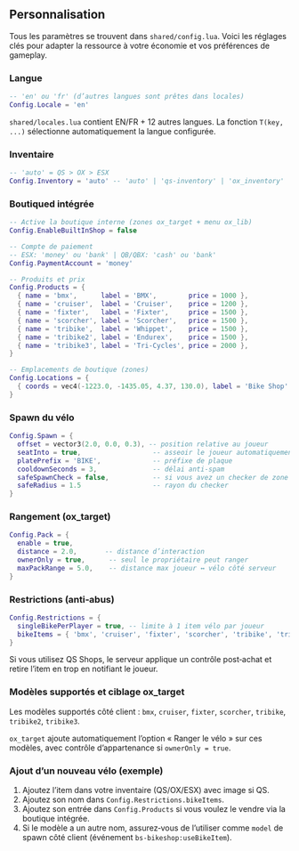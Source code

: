 ## Personnalisation

Tous les paramètres se trouvent dans `shared/config.lua`. Voici les réglages clés pour adapter la ressource à votre économie et vos préférences de gameplay.

### Langue
```lua
-- 'en' ou 'fr' (d’autres langues sont prêtes dans locales)
Config.Locale = 'en'
```

`shared/locales.lua` contient EN/FR + 12 autres langues. La fonction `T(key, ...)` sélectionne automatiquement la langue configurée.

### Inventaire
```lua
-- 'auto' = QS > OX > ESX
Config.Inventory = 'auto' -- 'auto' | 'qs-inventory' | 'ox_inventory' | 'esx'
```

### Boutiqued intégrée
```lua
-- Active la boutique interne (zones ox_target + menu ox_lib)
Config.EnableBuiltInShop = false

-- Compte de paiement
-- ESX: 'money' ou 'bank' | QB/QBX: 'cash' ou 'bank'
Config.PaymentAccount = 'money'

-- Produits et prix
Config.Products = {
  { name = 'bmx',      label = 'BMX',        price = 1000 },
  { name = 'cruiser',  label = 'Cruiser',    price = 1200 },
  { name = 'fixter',   label = 'Fixter',     price = 1500 },
  { name = 'scorcher', label = 'Scorcher',   price = 1500 },
  { name = 'tribike',  label = 'Whippet',    price = 1500 },
  { name = 'tribike2', label = 'Endurex',    price = 1500 },
  { name = 'tribike3', label = 'Tri-Cycles', price = 2000 },
}

-- Emplacements de boutique (zones)
Config.Locations = {
  { coords = vec4(-1223.0, -1435.05, 4.37, 130.0), label = 'Bike Shop' },
}
```

### Spawn du vélo
```lua
Config.Spawn = {
  offset = vector3(2.0, 0.0, 0.3), -- position relative au joueur
  seatInto = true,                  -- asseoir le joueur automatiquement
  platePrefix = 'BIKE',             -- préfixe de plaque
  cooldownSeconds = 3,              -- délai anti‑spam
  safeSpawnCheck = false,           -- si vous avez un checker de zone libre
  safeRadius = 1.5                  -- rayon du checker
}
```

### Rangement (ox_target)
```lua
Config.Pack = {
  enable = true,
  distance = 2.0,       -- distance d’interaction
  ownerOnly = true,      -- seul le propriétaire peut ranger
  maxPackRange = 5.0,    -- distance max joueur ↔ vélo côté serveur
}
```

### Restrictions (anti‑abus)
```lua
Config.Restrictions = {
  singleBikePerPlayer = true, -- limite à 1 item vélo par joueur
  bikeItems = { 'bmx', 'cruiser', 'fixter', 'scorcher', 'tribike', 'tribike2', 'tribike3' }
}
```

Si vous utilisez QS Shops, le serveur applique un contrôle post‑achat et retire l’item en trop en notifiant le joueur.

### Modèles supportés et ciblage ox_target
Les modèles supportés côté client : `bmx`, `cruiser`, `fixter`, `scorcher`, `tribike`, `tribike2`, `tribike3`.

`ox_target` ajoute automatiquement l’option « Ranger le vélo » sur ces modèles, avec contrôle d’appartenance si `ownerOnly = true`.

### Ajout d’un nouveau vélo (exemple)
1) Ajoutez l’item dans votre inventaire (QS/OX/ESX) avec image si QS.
2) Ajoutez son nom dans `Config.Restrictions.bikeItems`.
3) Ajoutez son entrée dans `Config.Products` si vous voulez le vendre via la boutique intégrée.
4) Si le modèle a un autre nom, assurez‑vous de l’utiliser comme `model` de spawn côté client (événement `bs-bikeshop:useBikeItem`).


